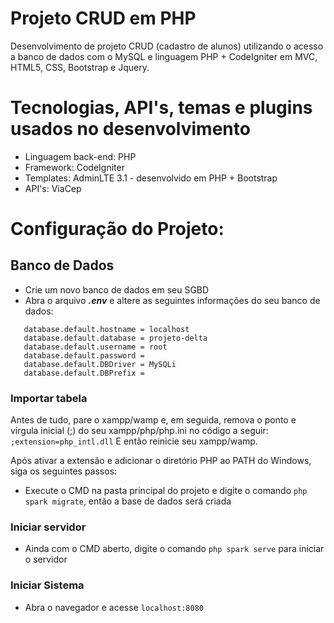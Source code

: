  
# Projeto CRUD em PHP
Desenvolvimento de projeto CRUD (cadastro de alunos) utilizando o acesso a banco de dados com o MySQL e linguagem PHP + CodeIgniter em MVC, HTML5, CSS, Bootstrap e Jquery.

# Tecnologias, API's, temas e plugins usados no desenvolvimento
- Linguagem back-end: PHP
- Framework: CodeIgniter
- Templates: AdminLTE 3.1 - desenvolvido em PHP + Bootstrap
- API's: ViaCep

# Configuração do Projeto:
## Banco de Dados
 - Crie um novo banco de dados em seu SGBD
 - Abra o arquivo **_.env_** e altere as seguintes informações do seu banco de dados:
```
   database.default.hostname = localhost
   database.default.database = projeto-delta
   database.default.username = root
   database.default.password = 
   database.default.DBDriver = MySQLi
   database.default.DBPrefix =
```
### Importar tabela
Antes de tudo, pare o xampp/wamp e, em seguida, remova o ponto e vírgula inicial (;) do seu xampp/php/php.ini no código a seguir:
`;extension=php_intl.dll`
E então reinicie seu xampp/wamp.

Após ativar a extensão e adicionar o diretório PHP ao PATH do Windows, siga os seguintes passos:
 - Execute o CMD na pasta principal do projeto e digite o comando `php spark migrate`, então a base de dados será criada
### Iniciar servidor
 - Ainda com o CMD aberto, digite o comando `php spark serve` para iniciar o servidor
### Iniciar Sistema
 - Abra o navegador e acesse `localhost:8080`
